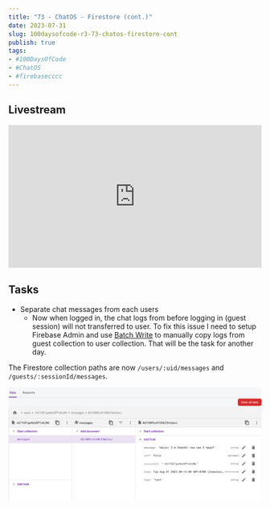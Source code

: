 ```yaml
---
title: "73 - ChatOS - Firestore (cont.)"
date: 2023-07-31
slug: 100daysofcode-r3-73-chatos-firestore-cont
publish: true
tags:
- #100DaysOfCode 
- #ChatOS 
- #firebasecccc
---
```


## Livestream

<iframe width="100%" style="aspect-ratio: 16 / 9;" src="https://www.youtube.com/embed/" title="YouTube video player" frameborder="0" allow="accelerometer; autoplay; clipboard-write; encrypted-media; gyroscope; picture-in-picture; web-share" allowfullscreen></iframe>

## Tasks

- Separate chat messages from each users
    - Now when logged in, the chat logs from before logging in (guest session) will not transferred to user. To fix this issue I need to setup Firebase Admin and use [Batch Write](https://firebase.google.com/docs/firestore/manage-data/transactions) to manually copy logs from guest collection to user collection. That will be the task for another day.

The Firestore collection paths are now `/users/:uid/messages`  and `/guests/:sessionId/messages`.

![](1-Projects/100DaysOfCode-R3/attachments/73%20-%20ChatOS%20-%20Firestore%20(cont.).png)


